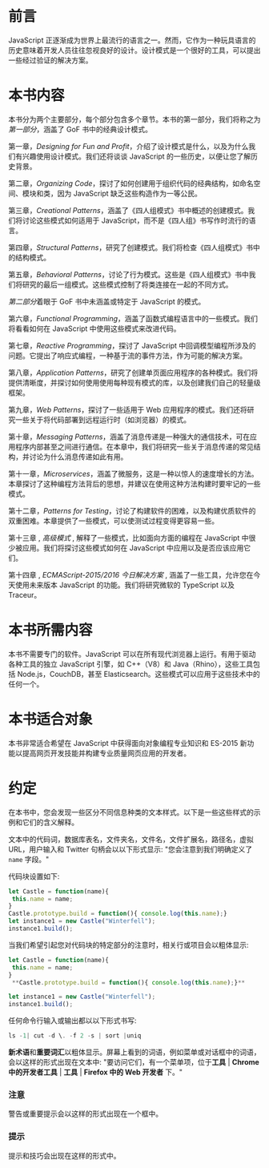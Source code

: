 # 前言

JavaScript 正逐渐成为世界上最流行的语言之一。然而，它作为一种玩具语言的历史意味着开发人员往往忽视良好的设计。设计模式是一个很好的工具，可以提出一些经过验证的解决方案。

# 本书内容

本书分为两个主要部分，每个部分包含多个章节。本书的第一部分，我们将称之为*第一部分*，涵盖了 GoF 书中的经典设计模式。

第一章，*Designing for Fun and Profit*，介绍了设计模式是什么，以及为什么我们有兴趣使用设计模式。我们还将谈谈 JavaScript 的一些历史，以便让您了解历史背景。

第二章，*Organizing Code*，探讨了如何创建用于组织代码的经典结构，如命名空间、模块和类，因为 JavaScript 缺乏这些构造作为一等公民。

第三章，*Creational Patterns*，涵盖了《四人组模式》书中概述的创建模式。我们将讨论这些模式如何适用于 JavaScript，而不是《四人组》书写作时流行的语言。

第四章，*Structural Patterns*，研究了创建模式。我们将检查《四人组模式》书中的结构模式。

第五章，*Behavioral Patterns*，讨论了行为模式。这些是《四人组模式》书中我们将研究的最后一组模式。这些模式控制了将类连接在一起的不同方式。

*第二部分*着眼于 GoF 书中未涵盖或特定于 JavaScript 的模式。

第六章，*Functional Programming*，涵盖了函数式编程语言中的一些模式。我们将看看如何在 JavaScript 中使用这些模式来改进代码。

第七章，*Reactive Programming*，探讨了 JavaScript 中回调模型编程所涉及的问题。它提出了响应式编程，一种基于流的事件方法，作为可能的解决方案。

第八章，*Application Patterns*，研究了创建单页面应用程序的各种模式。我们将提供清晰度，并探讨如何使用使用每种现有模式的库，以及创建我们自己的轻量级框架。

第九章，*Web Patterns*，探讨了一些适用于 Web 应用程序的模式。我们还将研究一些关于将代码部署到远程运行时（如浏览器）的模式。

第十章，*Messaging Patterns*，涵盖了消息传递是一种强大的通信技术，可在应用程序内部甚至之间进行通信。在本章中，我们将研究一些关于消息传递的常见结构，并讨论为什么消息传递如此有用。

第十一章，*Microservices*，涵盖了微服务，这是一种以惊人的速度增长的方法。本章探讨了这种编程方法背后的思想，并建议在使用这种方法构建时要牢记的一些模式。

第十二章，*Patterns for Testing*，讨论了构建软件的困难，以及构建优质软件的双重困难。本章提供了一些模式，可以使测试过程变得更容易一些。

第十三章 , *高级模式* , 解释了一些模式，比如面向方面的编程在 JavaScript 中很少被应用。我们将探讨这些模式如何在 JavaScript 中应用以及是否应该应用它们。

第十四章 , *ECMAScript-2015/2016 今日解决方案* , 涵盖了一些工具，允许您在今天使用未来版本 JavaScript 的功能。我们将研究微软的 TypeScript 以及 Traceur。

# 本书所需内容

本书不需要专门的软件。JavaScript 可以在所有现代浏览器上运行。有用于驱动各种工具的独立 JavaScript 引擎，如 C++（V8）和 Java（Rhino），这些工具包括 Node.js，CouchDB，甚至 Elasticsearch。这些模式可以应用于这些技术中的任何一个。

# 本书适合对象

本书非常适合希望在 JavaScript 中获得面向对象编程专业知识和 ES-2015 新功能以提高网页开发技能并构建专业质量网页应用的开发者。

# 约定

在本书中，您会发现一些区分不同信息种类的文本样式。以下是一些这些样式的示例和它们的含义解释。

文本中的代码词，数据库表名，文件夹名，文件名，文件扩展名，路径名，虚拟 URL，用户输入和 Twitter 句柄会以以下形式显示: "您会注意到我们明确定义了 `name` 字段。"

代码块设置如下:

```js
let Castle = function(name){
 this.name = name;
}
Castle.prototype.build = function(){ console.log(this.name);}
let instance1 = new Castle("Winterfell");
instance1.build();
```

当我们希望引起您对代码块的特定部分的注意时，相关行或项目会以粗体显示:

```js
let Castle = function(name){
 this.name = name;
}
 **Castle.prototype.build = function(){ console.log(this.name);}** 

let instance1 = new Castle("Winterfell");
instance1.build();
```

任何命令行输入或输出都以以下形式书写:

```js
ls -1| cut -d \. -f 2 -s | sort |uniq
```

**新术语**和**重要词汇**以粗体显示。屏幕上看到的词语，例如菜单或对话框中的词语，会以这样的形式出现在文本中: "要访问它们，有一个菜单项，位于**工具** | **Chrome 中的开发者工具** | **工具** | **Firefox 中的 Web 开发者** 下。"

### 注意

警告或重要提示会以这样的形式出现在一个框中。

### 提示

提示和技巧会出现在这样的形式中。
